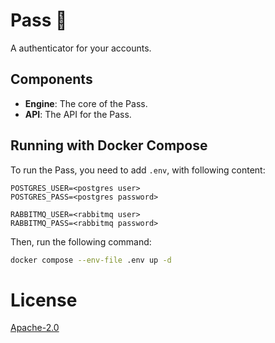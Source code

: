 # Pass 🔑
A authenticator for your accounts.

## Components
 - **Engine**: The core of the Pass.
 - **API**: The API for the Pass.


## Running with Docker Compose
To run the Pass, you need to add `.env`, with following content:
```env
POSTGRES_USER=<postgres user>
POSTGRES_PASS=<postgres password>

RABBITMQ_USER=<rabbitmq user>
RABBITMQ_PASS=<rabbitmq password>
```

Then, run the following command:
```bash
docker compose --env-file .env up -d
```

# License
[Apache-2.0](./LICENSE)